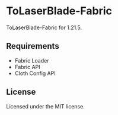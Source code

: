 # ToLaserBlade-Fabric

ToLaserBlade-Fabric for 1.21.5.

## Requirements

- Fabric Loader
- Fabric API
- Cloth Config API

## License

Licensed under the MIT license.
